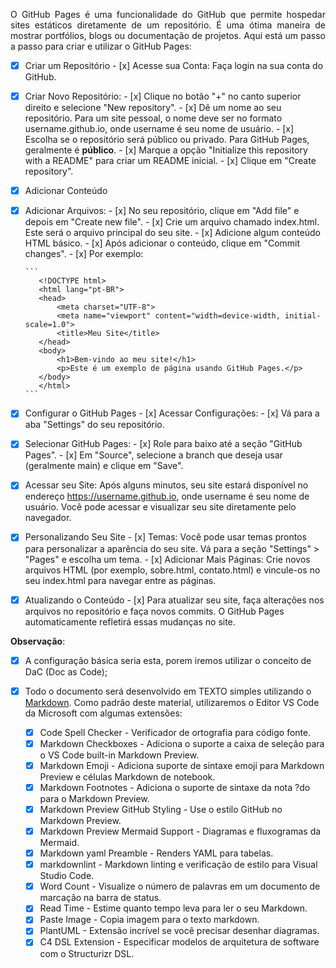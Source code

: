 <p align="justify">O GitHub Pages é uma funcionalidade do GitHub que permite hospedar sites estáticos diretamente de um repositório. É uma ótima maneira de mostrar portfólios, blogs ou documentação de projetos. Aqui está um passo a passo para criar e utilizar o GitHub Pages:</p>

- [x] Criar um Repositório
      - [x] Acesse sua Conta: Faça login na sua conta do GitHub.
- [x] Criar Novo Repositório:
      - [x] Clique no botão "+" no canto superior direito e selecione "New repository".
      - [x] Dê um nome ao seu repositório. Para um site pessoal, o nome deve ser no formato username.github.io, onde username é seu nome de usuário.
      - [x] Escolha se o repositório será público ou privado. Para GitHub Pages, geralmente é **público**.
      - [x] Marque a opção "Initialize this repository with a README" para criar um README inicial.
      - [x] Clique em "Create repository".
- [x] Adicionar Conteúdo
- [x] Adicionar Arquivos:
      - [x] No seu repositório, clique em "Add file" e depois em "Create new file".
      - [x] Crie um arquivo chamado index.html. Este será o arquivo principal do seu site.
      - [x] Adicione algum conteúdo HTML básico.
      - [x] Após adicionar o conteúdo, clique em "Commit changes".
      - [x] Por exemplo:

      ```
         <!DOCTYPE html>
         <html lang="pt-BR">
         <head>
             <meta charset="UTF-8">
             <meta name="viewport" content="width=device-width, initial-scale=1.0">
             <title>Meu Site</title>
         </head>
         <body>
             <h1>Bem-vindo ao meu site!</h1>
             <p>Este é um exemplo de página usando GitHub Pages.</p>
         </body>
         </html>
      ```

- [x] Configurar o GitHub Pages
      - [x] Acessar Configurações:
      - [x] Vá para a aba "Settings" do seu repositório.
- [x] Selecionar GitHub Pages:
      - [x] Role para baixo até a seção "GitHub Pages".
      - [x] Em "Source", selecione a branch que deseja usar (geralmente main) e clique em "Save".
- [x] Acessar seu Site: Após alguns minutos, seu site estará disponível no endereço https://username.github.io, onde username é seu nome de usuário. Você pode acessar e visualizar seu site diretamente pelo navegador.
- [x] Personalizando Seu Site
      - [x] Temas: Você pode usar temas prontos para personalizar a aparência do seu site. Vá para a seção "Settings" > "Pages" e escolha um tema.
      - [x] Adicionar Mais Páginas: Crie novos arquivos HTML (por exemplo, sobre.html, contato.html) e vincule-os no seu index.html para navegar entre as páginas.
- [x] Atualizando o Conteúdo
      - [x] Para atualizar seu site, faça alterações nos arquivos no repositório e faça novos commits. O GitHub Pages automaticamente refletirá essas mudanças no site.

**Observação**:

- [x] A configuração básica seria esta, porem iremos utilizar o conceito de DaC (Doc as Code);
- [x] Todo o documento será desenvolvido em TEXTO simples utilizando o [Markdown](https://code.visualstudio.com/docs/editor/profiles#_doc-writer-profile-template). Como padrão deste material, utilizaremos o Editor VS Code da Microsoft com algumas extensões:

    - [x] Code Spell Checker - Verificador de ortografia para código fonte.
    - [x] Markdown Checkboxes -  Adiciona o suporte a caixa de seleção para o VS Code built-in Markdown Preview.
    - [x] Markdown Emoji - Adiciona suporte de sintaxe emoji para Markdown Preview e células Markdown de notebook.
    - [x] Markdown Footnotes - Adiciona o suporte de sintaxe da nota ?do para o Markdown Preview.
    - [x] Markdown Preview GitHub Styling - Use o estilo GitHub no Markdown Preview.
    - [x] Markdown Preview Mermaid Support -  Diagramas e fluxogramas da Mermaid.
    - [x] Markdown yaml Preamble - Renders YAML para tabelas.
    - [x] markdownlint -  Markdown linting e verificação de estilo para Visual Studio Code.
    - [x] Word Count - Visualize o número de palavras em um documento de marcação na barra de status.
    - [x] Read Time - Estime quanto tempo leva para ler o seu Markdown.
    - [x] Paste Image - Copia imagem para o texto markdown.
    - [x] PlantUML - Extensão incrível se você precisar desenhar diagramas.
    - [x] C4 DSL Extension - Especificar modelos de arquitetura de software com o Structurizr DSL.
